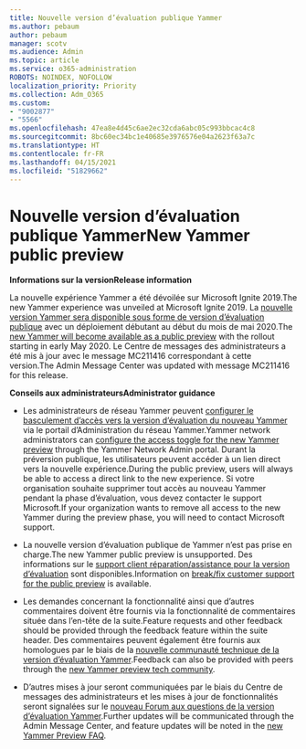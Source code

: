 ```yaml
---
title: Nouvelle version d’évaluation publique Yammer
ms.author: pebaum
author: pebaum
manager: scotv
ms.audience: Admin
ms.topic: article
ms.service: o365-administration
ROBOTS: NOINDEX, NOFOLLOW
localization_priority: Priority
ms.collection: Adm_O365
ms.custom:
- "9002877"
- "5566"
ms.openlocfilehash: 47ea8e4d45c6ae2ec32cda6abc05c993bbcac4c8
ms.sourcegitcommit: 8bc60ec34bc1e40685e3976576e04a2623f63a7c
ms.translationtype: HT
ms.contentlocale: fr-FR
ms.lasthandoff: 04/15/2021
ms.locfileid: "51829662"
---
```

# <a name="new-yammer-public-preview"></a><span data-ttu-id="62c50-102">Nouvelle version d’évaluation publique Yammer</span><span class="sxs-lookup"><span data-stu-id="62c50-102">New Yammer public preview</span></span>

<span data-ttu-id="62c50-103">**Informations sur la version**</span><span class="sxs-lookup"><span data-stu-id="62c50-103">**Release information**</span></span>

<span data-ttu-id="62c50-104">La nouvelle expérience Yammer a été dévoilée sur Microsoft Ignite 2019.</span><span class="sxs-lookup"><span data-stu-id="62c50-104">The new Yammer experience was unveiled at Microsoft Ignite 2019.</span></span> <span data-ttu-id="62c50-105">La [nouvelle version Yammer sera disponible sous forme de version d’évaluation publique](https://docs.microsoft.com/yammer/get-started-with-yammer/newyammer-faq) avec un déploiement débutant au début du mois de mai 2020.</span><span class="sxs-lookup"><span data-stu-id="62c50-105">The [new Yammer will become available as a public preview](https://docs.microsoft.com/yammer/get-started-with-yammer/newyammer-faq) with the rollout starting in early May 2020.</span></span> <span data-ttu-id="62c50-106">Le Centre de messages des administrateurs a été mis à jour avec le message MC211416 correspondant à cette version.</span><span class="sxs-lookup"><span data-stu-id="62c50-106">The Admin Message Center was updated with message MC211416 for this release.</span></span>

<span data-ttu-id="62c50-107">**Conseils aux administrateurs**</span><span class="sxs-lookup"><span data-stu-id="62c50-107">**Administrator guidance**</span></span>

- <span data-ttu-id="62c50-108">Les administrateurs de réseau Yammer peuvent [configurer le basculement d’accès vers la version d’évaluation du nouveau Yammer](https://docs.microsoft.com/yammer/get-started-with-yammer/administrative-settings-opt-in-newyammer) via le portail d’Administration du réseau Yammer.</span><span class="sxs-lookup"><span data-stu-id="62c50-108">Yammer network administrators can [configure the access toggle for the new Yammer preview](https://docs.microsoft.com/yammer/get-started-with-yammer/administrative-settings-opt-in-newyammer) through the Yammer Network Admin portal.</span></span> <span data-ttu-id="62c50-109">Durant la préversion publique, les utilisateurs peuvent accéder à un lien direct vers la nouvelle expérience.</span><span class="sxs-lookup"><span data-stu-id="62c50-109">During the public preview, users will always be able to access a direct link to the new experience.</span></span> <span data-ttu-id="62c50-110">Si votre organisation souhaite supprimer tout accès au nouveau Yammer pendant la phase d’évaluation, vous devez contacter le support Microsoft.</span><span class="sxs-lookup"><span data-stu-id="62c50-110">If your organization wants to remove all access to the new Yammer during the preview phase, you will need to contact Microsoft support.</span></span>

- <span data-ttu-id="62c50-111">La nouvelle version d’évaluation publique de Yammer n’est pas prise en charge.</span><span class="sxs-lookup"><span data-stu-id="62c50-111">The new Yammer public preview is unsupported.</span></span> <span data-ttu-id="62c50-112">Des informations sur le [support client réparation/assistance pour la version d’évaluation](https://docs.microsoft.com/yammer/get-started-with-yammer/newyammer-faq#yammer-preview-customer-support) sont disponibles.</span><span class="sxs-lookup"><span data-stu-id="62c50-112">Information on [break/fix customer support for the public preview](https://docs.microsoft.com/yammer/get-started-with-yammer/newyammer-faq#yammer-preview-customer-support) is available.</span></span>

- <span data-ttu-id="62c50-113">Les demandes concernant la fonctionnalité ainsi que d’autres commentaires doivent être fournis via la fonctionnalité de commentaires située dans l’en-tête de la suite.</span><span class="sxs-lookup"><span data-stu-id="62c50-113">Feature requests and other feedback should be provided through the feedback feature within the suite header.</span></span> <span data-ttu-id="62c50-114">Des commentaires peuvent également être fournis aux homologues par le biais de la [nouvelle communauté technique de la version d’évaluation Yammer](https://techcommunity.microsoft.com/t5/new-yammer-preview/bd-p/NewYammerPreview).</span><span class="sxs-lookup"><span data-stu-id="62c50-114">Feedback can also be provided with peers through the [new Yammer preview tech community](https://techcommunity.microsoft.com/t5/new-yammer-preview/bd-p/NewYammerPreview).</span></span>

- <span data-ttu-id="62c50-115">D’autres mises à jour seront communiquées par le biais du Centre de messages des administrateurs et les mises à jour de fonctionnalités seront signalées sur le [nouveau Forum aux questions de la version d’évaluation Yammer](https://docs.microsoft.com/yammer/get-started-with-yammer/newyammer-faq).</span><span class="sxs-lookup"><span data-stu-id="62c50-115">Further updates will be communicated through the Admin Message Center, and feature updates will be noted in the [new Yammer Preview FAQ](https://docs.microsoft.com/yammer/get-started-with-yammer/newyammer-faq).</span></span>
